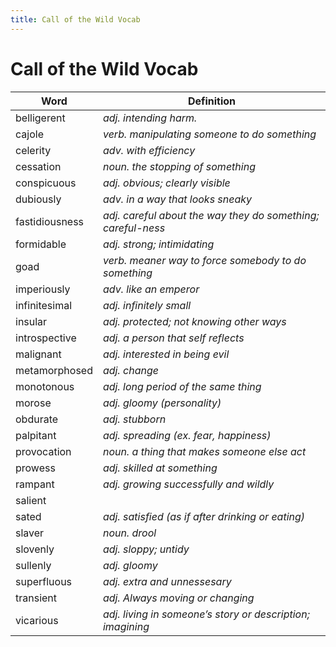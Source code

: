 ```yaml
---
title: Call of the Wild Vocab
---
```


# Call of the Wild Vocab

Word | Definition
--- | ---
belligerent | *adj. intending harm.* |
cajole | *verb. manipulating someone to do something* |
celerity | *adv. with efficiency* |
cessation | *noun. the stopping of something* |
conspicuous | *adj. obvious; clearly visible* |
dubiously | *adv. in a way that looks sneaky* |
fastidiousness | *adj. careful about the way they do something; careful-ness* |
formidable | *adj. strong; intimidating* |
goad | *verb. meaner way to force somebody to do something* |
imperiously | *adv. like an emperor* |
infinitesimal | *adj. infinitely small* |
insular | *adj. protected; not knowing other ways* |
introspective | *adj. a person that self reflects* |
malignant | *adj. interested in being evil* |
metamorphosed | *adj. change* |
monotonous | *adj. long period of the same thing* |
morose | *adj. gloomy (personality)* |
obdurate | *adj. stubborn* |
palpitant | *adj. spreading (ex. fear, happiness)* |
provocation | *noun. a thing that makes someone else act* |
prowess | *adj. skilled at something* |
rampant | *adj. growing successfully and wildly* |
salient |  |
sated | *adj. satisfied (as if after drinking or eating)* |
slaver | *noun. drool* |
slovenly | *adj. sloppy; untidy* |
sullenly | *adj. gloomy* |
superfluous | *adj. extra and unnessesary* |
transient | *adj. Always moving or changing* |
vicarious | *adj. living in someone’s story or description; imagining* |